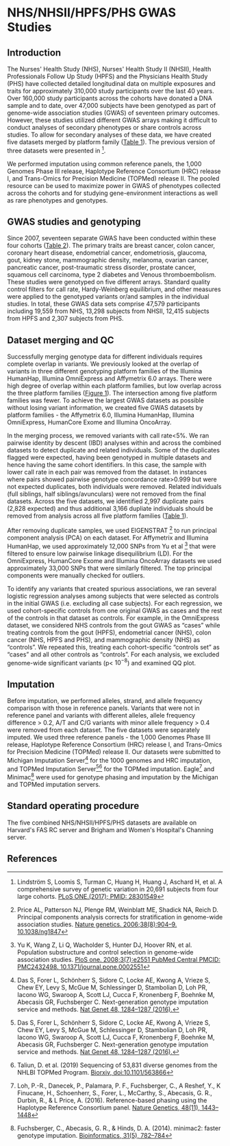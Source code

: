 # NHS/NHSII/HPFS/PHS GWAS Studies

## Introduction

The Nurses' Health Study (NHS), Nurses' Health Study II (NHSII), Health Professionals Follow Up Study (HPFS) and the Physicians Health Study (PHS) have collected detailed longitudinal data on multiple exposures and traits for approximately 310,000 study participants over the last 40 years. Over 160,000 study participants across the cohorts have donated a DNA sample and to date, over 47,000 subjects have been genotyped as part of genome-wide association studies (GWAS) of seventeen primary outcomes. However, these studies utilized different GWAS arrays making it difficult to conduct analyses of secondary phenotypes or share controls across studies. To allow for secondary analyses of these data, we have created five datasets merged by platform family ([Table 1](https://docs.google.com/spreadsheets/d/1i8Tl8p1VM2HMXRtavLaLsO1wxT_JeWH-vtNW7aKhnpw/edit?usp=sharing "Table 1. Numbers of GWAS samples in NHS/NHSII/HPFS/PHS cohorts")). The previous version of three datasets were presented in [^1].

We performed imputation using common reference panels, the 1,000 Genomes Phase III release, Haplotype Reference Consortium (HRC) release I, and Trans-Omics for Precision Medicine (TOPMed) release II. The pooled resource can be used to maximize power in GWAS of phenotypes collected across the cohorts and for studying gene-environment interactions as well as rare phenotypes and genotypes.  

## GWAS studies and genotyping 

Since 2007, seventeen separate GWAS have been conducted within these four cohorts ([Table 2](https://docs.google.com/spreadsheets/d/1PLOWKqM6Lb15C3e7IIM1VwsAT7H0VJ1QWsVNZSgGitw/edit?usp=sharing "Table 2. GWAS datasets in NHS/NHSII/HPFS/PHS cohorts")). The primary traits are breast cancer, colon cancer, coronary heart disease, endometrial cancer, endometriosis, glaucoma, gout, kidney stone, mammographic density, melanoma, ovarian cancer, pancreatic cancer, post-traumatic stress disorder, prostate cancer, squamous cell carcinoma, type 2 diabetes and Venous thromboembolism. These studies were genotyped on five different arrays. Standard quality control filters for call rate, Hardy-Weinberg equilibrium, and other measures were applied to the genotyped variants or/and samples in the individual studies. In total, these GWAS data sets comprise 47,579 participants including 19,559 from NHS, 13,298 subjects from NHSII, 12,415 subjects from HPFS and 2,307 subjects from PHS.

## Dataset merging and QC

Successfully merging genotype data for different individuals requires complete overlap in variants. We previously looked at the overlap of variants in three different genotyping platform families of the Illumina HumanHap, Illumina OmniExpress and Affymetrix 6.0 arrays. There were high degree of overlap within each platform families, but low overlap across the three platform families ([Figure 1](https://www.ncbi.nlm.nih.gov/pmc/articles/PMC5354293/figure/pone.0173997.g001/ "Figure 1. The intersections of three platform families")). The intersection among five platform families was fewer. To achieve the largest GWAS datasets as possible without losing variant information, we created five GWAS datasets by platform families - the Affymetrix 6.0, Illumina HumanHap, Illumina OmniExpress, HumanCore Exome and Illumina OncoArray.

In the merging process, we removed variants with call rate<5%. We ran pairwise identity by descent (IBD) analyses within and across the combined datasets to detect duplicate and related individuals. Some of the duplicates flagged were expected, having been genotyped in multiple datasets and hence having the same cohort identifiers. In this case, the sample with lower call rate in each pair was removed from the dataset. In instances where pairs showed pairwise genotype concordance rate>0.999 but were not expected duplicates, both individuals were removed. Related individuals (full siblings, half siblings/avunculars) were not removed from the final datasets. Across the five datasets, we identified 2,997 duplicate pairs (2,828 expected) and thus additional 3,166 dupliate individuals should be removed from analysis across all five platform families ([Table 1](https://docs.google.com/spreadsheets/d/1i8Tl8p1VM2HMXRtavLaLsO1wxT_JeWH-vtNW7aKhnpw/edit?usp=sharing "Table 1. Numbers of GWAS samples in NHS/NHSII/HPFS/PHS cohorts")).

After removing duplicate samples, we used EIGENSTRAT [^2] to run principal component analysis (PCA) on each dataset. For Affymetrix and Illumina HumanHap, we used approximately 12,000 SNPs from Yu et al [^3] that were filtered to ensure low pairwise linkage disequilibrium (LD). For the OmniExpress, HumanCore Exome and Illumina OncoArray datasets we used approximately 33,000 SNPs that were similarly filtered. The top principal components were manually checked for outliers.

To identify any variants that created spurious associations, we ran several logistic regression analyses among subjects that were selected as controls in the initial GWAS (i.e. excluding all case subjects). For each regression, we used cohort-specific controls from one original GWAS as cases and the rest of the controls in that dataset as controls. For example, in the OmniExpress dataset, we considered NHS controls from the gout GWAS as “cases” while treating controls from the gout (HPFS), endometrial cancer (NHS), colon cancer (NHS, HPFS and PHS), and mammographic density (NHS) as “controls”. We repeated this, treating each cohort-specific “controls set” as “cases” and all other controls as “controls”. For each analysis, we excluded genome-wide significant variants (p< $10^{-8}$) and examined QQ plot.

## Imputation

Before imputation, we performed alleles, strand, and allele frequency comparison with those in reference panels. Variants that were not in reference panel and variants with different alleles, allele frequency difference > 0.2, A/T and C/G variants with minor allele frequency > 0.4 were removed from each dataset. The five datasets were separately imputed. We used three reference panels - the 1,000 Genomes Phase III release, Haplotype Reference Consortium (HRC) release I, and Trans-Omics for Precision Medicine (TOPMed) release II. Our datasets were submitted to Michigan Imputation Server[^4] for the 1000 genomes and HRC imputation, and TOPMed Imputation Server[^4][^5] for the TOPMed imputation. Eagle[^6] and Minimac[^7] were used for genotype phasing and imputation by the Michigan and TOPMed imputation servers.

## Standard operating procedure

The five combined NHS/NHSII/HPFS/PHS datasets are available on Harvard's FAS RC server and Brigham and Women's Hospital's Channing server. 

## References
[^1]: Lindström S, Loomis S, Turman C, Huang H, Huang J, Aschard H, et al. A comprehensive survey of 
genetic variation in 20,691 subjects from four large cohorts.
[PLoS ONE.(2017); PMID: 28301549](https://www.ncbi.nlm.nih.gov/pmc/articles/PMC5354293/)

[^2]: Price AL, Patterson NJ, Plenge RM, Weinblatt ME, Shadick NA, Reich D. Principal components analysis corrects for stratification in genome-wide association studies. [Nature genetics. 2006;38(8):904–9. 10.1038/ng1847](https://pubmed.ncbi.nlm.nih.gov/16862161/)

[^3]: Yu K, Wang Z, Li Q, Wacholder S, Hunter DJ, Hoover RN, et al. Population substructure and control selection in genome-wide association studies. [PloS one. 2008;3(7):e2551 PubMed Central PMCID: PMC2432498. 10.1371/journal.pone.0002551](https://www.ncbi.nlm.nih.gov/pmc/articles/PMC2432498/)

[^4]: Das S, Forer L, Schönherr S, Sidore C, Locke AE, Kwong A, Vrieze S, Chew EY, Levy S, McGue M, Schlessinger D, Stambolian D, Loh PR, Iacono WG, Swaroop A, Scott LJ, Cucca F, Kronenberg F, Boehnke M, Abecasis GR, Fuchsberger C. Next-generation genotype imputation service and methods. [Nat Genet 48, 1284–1287 (2016).](https://www.ncbi.nlm.nih.gov/pubmed/27571263)

[^5]: Taliun, D. et al. (2019) Sequencing of 53,831 diverse genomes from the NHLBI TOPMed Program. [Biorxiv, doi:10.1101/563866](https://www.biorxiv.org/content/10.1101/563866v1) 

[^6]: Loh, P.-R., Danecek, P., Palamara, P. F., Fuchsberger, C., A Reshef, Y., K Finucane, H., Schoenherr, S., Forer, L., McCarthy, S., Abecasis, G. R., Durbin, R., & L Price, A. (2016). Reference-based phasing using the Haplotype Reference Consortium panel. [Nature Genetics, 48(11), 1443–1448](http://dx.doi.org/10.1038/ng.3679) 

[^7]: Fuchsberger, C., Abecasis, G. R., & Hinds, D. A. (2014). minimac2: faster genotype imputation. [Bioinformatics, 31(5), 782–784](https://doi.org/10.1093/bioinformatics/btu704) 


